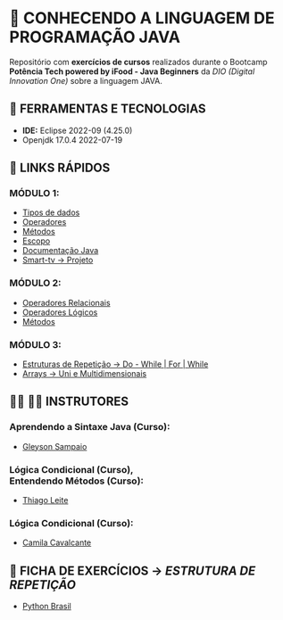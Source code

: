 <h1>🚀 <strong>CONHECENDO A LINGUAGEM DE PROGRAMAÇÃO JAVA</strong></h1>

<p>Repositório com <b>exercícios de cursos</b> realizados durante o Bootcamp <b>Potência Tech powered by iFood - Java Beginners</b> da <i>DIO (Digital Innovation One)</i> sobre a linguagem JAVA.</p>

<h2>🧰 <strong>FERRAMENTAS E TECNOLOGIAS</strong></h2>
<ul>
    <li><b>IDE:</b> Eclipse 2022-09 (4.25.0)</li>
    <li>Openjdk 17.0.4 2022-07-19</li>
</ul>


<h2>🔗 <strong>LINKS RÁPIDOS</strong></h2>
<h3>MÓDULO 1:</h3>
<ul>
    <li><a href="/MODULO_1/AULA-1/TIPOS_DADOS/Tipos.java">Tipos de dados</a></li>
    <li><a href="/MODULO_1/AULA-2/OPERADORES/Operadores.java">Operadores</a></li>
    <li><a href="/MODULO_1/AULA-3/METODOS/Metodos.java">Métodos</a></li>
    <li><a href="/MODULO_1/AULA-4/ESCOPO/Escopo.java">Escopo</a></li>
    <li><a href="/MODULO_1/AULA-5/JAVA_DOC/Calculadora.java">Documentação Java</a></li>
    <li><a href="/MODULO_1/PROJETO_SMART-TV/SMART-TV/SmartTv.java">Smart-tv -> Projeto</a></li>
</ul>

<h3>MÓDULO 2:</h3>
<ul>
    <li><a href="/MODULO_2/AULA_1/CONDICIONAL_FLUXO/OperadoresRelacionais.java">Operadores Relacionais</a></li>
    <li><a href="/MODULO_2/AULA_2/CONDICIONAL_FLUXO/OperadoresLogicos.java">Operadores Lógicos</a></li>
    <li><a href="/MODULO_2/AULA_3/CONDICIONAL_FLUXO/ControleFluxo.java">Métodos</a></li>
</ul>

<h3>MÓDULO 3:</h3>
<ul>
    <li><a href="/MODULO_3/AULA-1/ESTRUTURAS_REPETICAO/EXERCICIOS/src">Estruturas de Repetição -> Do - While | For | While</a></li>
    <li><a href="/MODULO_3/AULA-2/ARRAYS/EXERCICIOS/src">Arrays -> Uni e Multidimensionais</a></li>
</ul>

<h2>👨‍🏫 🧑‍🏫 <strong>INSTRUTORES</strong></h2>
<h3>Aprendendo a Sintaxe Java (<b>Curso</b>):</h3>
<ul>
    <li><a href="https://github.com/glysns" target="_blank">Gleyson Sampaio</a></li>
</ul>

<h3>Lógica Condicional (<b>Curso</b>), <br>
Entendendo Métodos (<b>Curso</b>): </h3>
<ul>
    <li><a href="https://github.com/thiagoleitecarvalho" target="_blank">Thiago Leite</a></li>
</ul>

<h3>Lógica Condicional (<b>Curso</b>):</h3>
<ul>
    <li><a href="https://github.com/cami-la" target="_blank">Camila Cavalcante</a></li>
</ul>

<h2>📝 <strong>FICHA DE EXERCÍCIOS -> <I>ESTRUTURA DE REPETIÇÃO</I></strong></h2>
<ul>
    <li><a href="https://wiki.python.org.br/EstruturaDeRepeticao" target="_blank">Python Brasil</a></li>
</ul>

